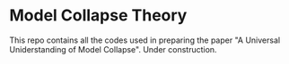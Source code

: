 # Model Collapse Theory

This repo contains all the codes used in preparing the paper "A Universal Uniderstanding of Model Collapse". Under construction.
